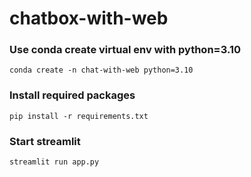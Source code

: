 # chatbox-with-web

### Use conda create virtual env with python=3.10

```
conda create -n chat-with-web python=3.10
```

### Install required packages
```
pip install -r requirements.txt
```

### Start streamlit

```
streamlit run app.py

```